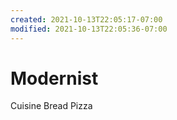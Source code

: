 ```yaml
---
created: 2021-10-13T22:05:17-07:00
modified: 2021-10-13T22:05:36-07:00
---
```


# Modernist

Cuisine
Bread
Pizza
